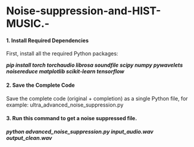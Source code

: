 # Noise-suppression-and-HIST-MUSIC.-

<h4>1. Install Required Dependencies</h4>
<p>First, install all the required Python packages:</p>
<b><i>pip install torch torchaudio librosa soundfile scipy numpy pywavelets noisereduce matplotlib scikit-learn tensorflow</i></b>
<h4>2. Save the Complete Code</h4>
<p>Save the complete code (original + completion) as a single Python file, for example: ultra_advanced_noise_suppression.py</p>
<h4>3. Run this command to get a noise suppressed file.</h4>
<b><i>python advanced_noise_suppression.py input_audio.wav output_clean.wav</i></b>
